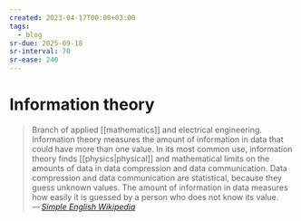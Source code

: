 ```yaml
---
created: 2023-04-17T00:00+03:00
tags:
  - blog
sr-due: 2025-09-18
sr-interval: 70
sr-ease: 240
---
```


# Information theory

> Branch of applied [[mathematics]] and electrical engineering.
> Information theory measures the amount of information in data that could have
> more than one value. In its most common use, information theory finds
> [[physics|physical]] and mathematical limits on the amounts of data in data
> compression and data communication. Data compression and data communication
> are statistical, because they guess unknown values. The amount of information
> in data measures how easily it is guessed by a person who does not know its
> value.\
> — <cite>[Simple English Wikipedia](https://simple.wikipedia.org/wiki/Information_theory)</cite>
